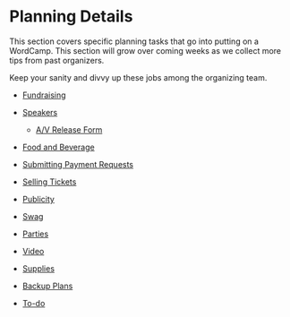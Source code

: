 # Planning Details

This section covers specific planning tasks that go into putting on a WordCamp. This section will grow over coming weeks as we collect more tips from past organizers.

Keep your sanity and divvy up these jobs among the organizing team.

*   [Fundraising](https://make.wordpress.org/community/handbook/wordcamp-organizer-handbook/planning-details/fundraising/)
*   [Speakers](https://make.wordpress.org/community/handbook/wordcamp-organizer-handbook/planning-details/speakers/)
    *   [A/V Release Form](https://make.wordpress.org/community/handbook/wordcamp-organizer-handbook/planning-details/speakers/av-release-form/)
*   [Food and Beverage](https://make.wordpress.org/community/handbook/wordcamp-organizer-handbook/planning-details/food-and-beverage/)
*   [Submitting Payment Requests](https://make.wordpress.org/community/handbook/wordcamp-organizer-handbook/planning-details/submitting-payment-requests/)
*   [Selling Tickets](https://make.wordpress.org/community/handbook/wordcamp-organizer-handbook/planning-details/selling-tickets/)
*   [Publicity](https://make.wordpress.org/community/handbook/wordcamp-organizer-handbook/planning-details/publicity/)
*   [Swag](https://make.wordpress.org/community/handbook/wordcamp-organizer-handbook/planning-details/swag/)
*   [Parties](https://make.wordpress.org/community/handbook/wordcamp-organizer-handbook/planning-details/parties/)
*   [Video](https://make.wordpress.org/community/handbook/wordcamp-organizer-handbook/video/)
*   [Supplies](https://make.wordpress.org/community/handbook/wordcamp-organizer-handbook/planning-details/supplies/)
*   [Backup Plans](https://make.wordpress.org/community/handbook/wordcamp-organizer-handbook/planning-details/backup-plans/)

*   [To-do](# "To-do")